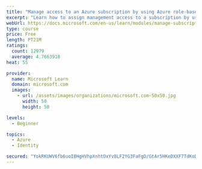 ```yaml
---
title: "Manage access to an Azure subscription by using Azure role-based access control (RBAC)"
excerpt: "Learn how to assign management access to a subscription by using Azure role-based access control."
webUrl: https://docs.microsoft.com/en-us/learn/modules/manage-subscription-access-azure-rbac/
type: course
price: Free
length: PT21M
ratings:
  count: 12979
  average: 4.7663918
heat: 55

provider:
  name: Microsoft Learn
  domain: microsoft.com
  images:
    - url: /assets/images/organizations/microsoft.com-50x50.jpg
      width: 50
      height: 50

levels:
  - Beginner

topics:
  - Azure
  - Identity

secured: "YokRKUWV6fb6uoI8HgHVhpXnhtOxYv8LF2YG3FaFgD/GtAr5HKeDXXF7TdKoDjn9OTItlqQkAD7W33flfMjZv5kbc37XqkuPqdu5EPsh+EtE3aT8t1C+xpZbKRej5AYXrsYQUHCLekI3pCExnsbLb6G8W0MUVp2+D5WXynzw9FFXI2OFhDK6wGH6EDNLqtp6JCIn67/M1ROVraPfXuSpS77H6DYK2Od3hy6P74ocOE6RVFT/0agwSfCjKe607YNniF2imnHU4q7+GB9ga+wkhfRkUUHHt93OcWZgBdA7x7ZYwXUQZ21wlxfBOS9sgxOH9ibNv0BpnPNw4ZZ4IPSmWjMZnIeu+j9oejzeAopWaRtWJULKsPImS4wdBUJLFLSUxwicT/3wjilxOaxogR0Dc4oSnJwo1+6p6ogUInogQ6oiwHoMLnvHEOYby8qYevkR;CEFllj3kZ4ZOZUQtIQkqEg=="
---
```


